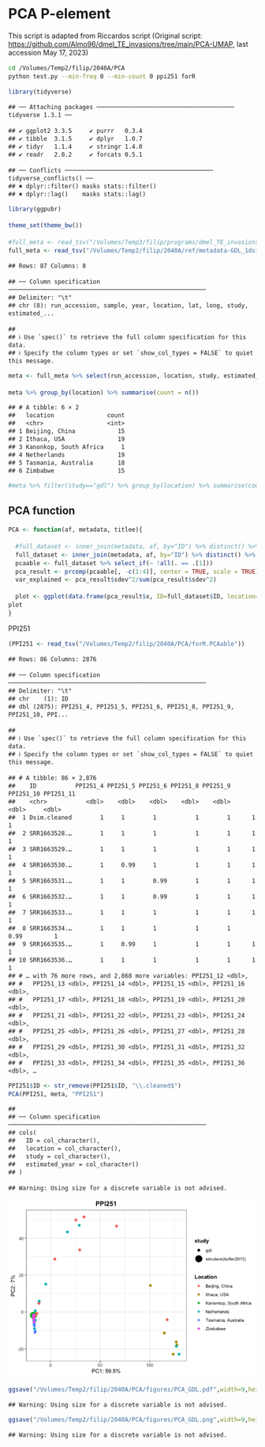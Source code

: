 PCA P-element
================

This script is adapted from Riccardos script (Original script:
<https://github.com/Almo96/dmel_TE_invasions/tree/main/PCA-UMAP>, last
accession May 17, 2023)

``` bash
cd /Volumes/Temp2/filip/2040A/PCA
python test.py --min-freq 0 --min-count 0 ppi251 forR
```

``` r
library(tidyverse)
```

    ## ── Attaching packages ─────────────────────────────────────── tidyverse 1.3.1 ──

    ## ✔ ggplot2 3.3.5     ✔ purrr   0.3.4
    ## ✔ tibble  3.1.5     ✔ dplyr   1.0.7
    ## ✔ tidyr   1.1.4     ✔ stringr 1.4.0
    ## ✔ readr   2.0.2     ✔ forcats 0.5.1

    ## ── Conflicts ────────────────────────────────────────── tidyverse_conflicts() ──
    ## ✖ dplyr::filter() masks stats::filter()
    ## ✖ dplyr::lag()    masks stats::lag()

``` r
library(ggpubr)

theme_set(theme_bw())

#full_meta <- read_tsv("/Volumes/Temp3/filip/programs/dmel_TE_invasions/dataset-metadata")
full_meta <- read_tsv("/Volumes/Temp2/filip/2040A/ref/metadata-GDL_1dsim")
```

    ## Rows: 87 Columns: 8

    ## ── Column specification ────────────────────────────────────────────────────────
    ## Delimiter: "\t"
    ## chr (8): run_accession, sample, year, location, lat, long, study, estimated_...

    ## 
    ## ℹ Use `spec()` to retrieve the full column specification for this data.
    ## ℹ Specify the column types or set `show_col_types = FALSE` to quiet this message.

``` r
meta <- full_meta %>% select(run_accession, location, study, estimated_year) %>% rename(ID = "run_accession")

meta %>% group_by(location) %>% summarise(count = n())
```

    ## # A tibble: 6 × 2
    ##   location               count
    ##   <chr>                  <int>
    ## 1 Beijing, China            15
    ## 2 Ithaca, USA               19
    ## 3 Kanonkop, South Africa     1
    ## 4 Netherlands               19
    ## 5 Tasmania, Australia       18
    ## 6 Zimbabwe                  15

``` r
#meta %>% filter(study=="gdl") %>% group_by(location) %>% summarise(count = n())
```

## PCA function

``` r
PCA <- function(af, metadata, titlee){
  
  #full_dataset <- inner_join(metadata, af, by="ID") %>% distinct() %>% type_convert() %>% filter(study=="gdl")
  full_dataset <- inner_join(metadata, af, by="ID") %>% distinct() %>% type_convert() 
  pcaable <- full_dataset %>% select_if(~ !all(. == .[1]))
  pca_result <- prcomp(pcaable[, -c(1:4)], center = TRUE, scale = TRUE)
  var_explained <- pca_result$sdev^2/sum(pca_result$sdev^2)
  
  plot <- ggplot(data.frame(pca_result$x, ID=full_dataset$ID, location=full_dataset$location, year=full_dataset$estimated_year, study=full_dataset$study), aes(x=PC1,y=PC2, color=location)) + geom_point(aes(size = study)) + labs(x=paste0("PC1: ",round(var_explained[1]*100,1),"%"), y=paste0("PC2: ",round(var_explained[2]*100,1),"%"), color="Location") + ggtitle(titlee) + theme(plot.title = element_text(hjust = 0.5, face = "bold"), legend.title = element_text(face = "bold"))
plot
}
```

PPI251

``` r
(PPI251 <- read_tsv("/Volumes/Temp2/filip/2040A/PCA/forR.PCAable"))
```

    ## Rows: 86 Columns: 2876

    ## ── Column specification ────────────────────────────────────────────────────────
    ## Delimiter: "\t"
    ## chr    (1): ID
    ## dbl (2875): PPI251_4, PPI251_5, PPI251_6, PPI251_8, PPI251_9, PPI251_10, PPI...

    ## 
    ## ℹ Use `spec()` to retrieve the full column specification for this data.
    ## ℹ Specify the column types or set `show_col_types = FALSE` to quiet this message.

    ## # A tibble: 86 × 2,876
    ##    ID           PPI251_4 PPI251_5 PPI251_6 PPI251_8 PPI251_9 PPI251_10 PPI251_11
    ##    <chr>           <dbl>    <dbl>    <dbl>    <dbl>    <dbl>     <dbl>     <dbl>
    ##  1 Dsim.cleaned        1     1        1           1        1      1            1
    ##  2 SRR1663528.…        1     1        1           1        1      1            1
    ##  3 SRR1663529.…        1     1        1           1        1      1            1
    ##  4 SRR1663530.…        1     0.99     1           1        1      1            1
    ##  5 SRR1663531.…        1     1        0.99        1        1      1            1
    ##  6 SRR1663532.…        1     1        0.99        1        1      1            1
    ##  7 SRR1663533.…        1     1        1           1        1      1            1
    ##  8 SRR1663534.…        1     1        1           1        1      0.99         1
    ##  9 SRR1663535.…        1     0.99     1           1        1      1            1
    ## 10 SRR1663536.…        1     1        1           1        1      1            1
    ## # … with 76 more rows, and 2,868 more variables: PPI251_12 <dbl>,
    ## #   PPI251_13 <dbl>, PPI251_14 <dbl>, PPI251_15 <dbl>, PPI251_16 <dbl>,
    ## #   PPI251_17 <dbl>, PPI251_18 <dbl>, PPI251_19 <dbl>, PPI251_20 <dbl>,
    ## #   PPI251_21 <dbl>, PPI251_22 <dbl>, PPI251_23 <dbl>, PPI251_24 <dbl>,
    ## #   PPI251_25 <dbl>, PPI251_26 <dbl>, PPI251_27 <dbl>, PPI251_28 <dbl>,
    ## #   PPI251_29 <dbl>, PPI251_30 <dbl>, PPI251_31 <dbl>, PPI251_32 <dbl>,
    ## #   PPI251_33 <dbl>, PPI251_34 <dbl>, PPI251_35 <dbl>, PPI251_36 <dbl>, …

``` r
PPI251$ID <- str_remove(PPI251$ID, "\\.cleaned$")
PCA(PPI251, meta, "PPI251")
```

    ## 
    ## ── Column specification ────────────────────────────────────────────────────────
    ## cols(
    ##   ID = col_character(),
    ##   location = col_character(),
    ##   study = col_character(),
    ##   estimated_year = col_character()
    ## )

    ## Warning: Using size for a discrete variable is not advised.

![](PCA_GDL_files/figure-gfm/PPI251-1.png)<!-- -->

``` r
ggsave("/Volumes/Temp2/filip/2040A/PCA/figures/PCA_GDL.pdf",width=9,height=6)
```

    ## Warning: Using size for a discrete variable is not advised.

``` r
ggsave("/Volumes/Temp2/filip/2040A/PCA/figures/PCA_GDL.png",width=9,height=6)
```

    ## Warning: Using size for a discrete variable is not advised.
